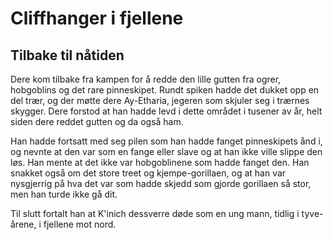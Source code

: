 # Cliffhanger i fjellene

## Tilbake til nåtiden

Dere kom tilbake fra kampen for å redde den lille gutten fra ogrer, hobgoblins og det rare pinneskipet. Rundt spiken hadde det dukket opp en del trær, og der møtte dere Ay-Etharia, jegeren som skjuler seg i trærnes skygger. Dere forstod at han hadde levd i dette området i tusener av år, helt siden dere reddet gutten og da også ham.

Han hadde fortsatt med seg pilen som han hadde fanget pinneskipets ånd i, og nevnte at den var som en fange eller slave og at han ikke ville slippe den løs. Han mente at det ikke var hobgoblinene som hadde fanget den. Han snakket også om det store treet og kjempe-gorillaen, og at han var nysgjerrig på hva det var som hadde skjedd som gjorde gorillaen så stor, men han turde ikke gå dit. 

Til slutt fortalt han at K'inich dessverre døde som en ung mann, tidlig i tyve-årene, i fjellene mot nord. 
